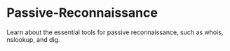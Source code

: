 # Passive-Reconnaissance
Learn about the essential tools for passive reconnaissance, such as whois, nslookup, and dig.
